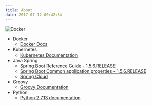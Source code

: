 ```yaml
---
title: About
date: 2017-07-12 00:42:54
---
```

![Docker](https://www.docker.com/sites/default/files/dockertwo_0.png)
- Docker
    - [Docker Docs](https://docs.docker.com)
- Kubernetes
    - [Kubernetes Documentation](https://kubernetes.io/docs/home)
- Java Spring
    - [Spring Boot Reference Guide - 1.5.6.RELEASE](http://docs.spring.io/spring-boot/docs/1.5.6.RELEASE/reference/htmlsingle/)
    - [Spring Boot Common application properties - 1.5.6.RELEASE](http://docs.spring.io/spring-boot/docs/1.5.6.RELEASE/reference/htmlsingle/#common-application-properties)
    - [Spring Cloud](http://cloud.spring.io/spring-cloud-static/Dalston.SR2/)
- Groovy
    - [Groovy Documentation](http://www.groovy-lang.org/documentation.html)
- Python
    - [Python 2.7.13 documentation](https://docs.python.org/2/)
